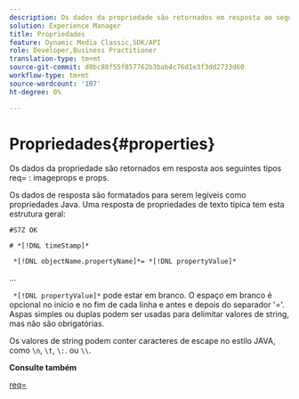 ```yaml
---
description: Os dados da propriedade são retornados em resposta ao seguinte req= types imageprops e props.
solution: Experience Manager
title: Propriedades
feature: Dynamic Media Classic,SDK/API
role: Developer,Business Practitioner
translation-type: tm+mt
source-git-commit: d0bc88f55f857762b3bab4c76d1e3f3dd2733d60
workflow-type: tm+mt
source-wordcount: '107'
ht-degree: 0%

---
```



# Propriedades{#properties}

Os dados da propriedade são retornados em resposta aos seguintes tipos req= : imageprops e props.

Os dados de resposta são formatados para serem legíveis como propriedades Java. Uma resposta de propriedades de texto típica tem esta estrutura geral:

`#S7Z OK`

`# *[!DNL timeStamp]*`

` *[!DNL objectName.propertyName]*= *[!DNL propertyValue]*`

...

` *[!DNL propertyValue]*` pode estar em branco. O espaço em branco é opcional no início e no fim de cada linha e antes e depois do separador &#39;=&#39;. Aspas simples ou duplas podem ser usadas para delimitar valores de string, mas não são obrigatórias.

Os valores de string podem conter caracteres de escape no estilo JAVA, como `\n`, `\t`, `\:`. ou `\\`.

**Consulte também**

[req=](../../../../../ir-api/http-protocol/image-rendering-api-ref/c-ir-http-protocol-ref/c-ir-http-protocol-command-reference/r-ir-req.md#reference-792b1a663fb64261bd2de2a209b847fb)
